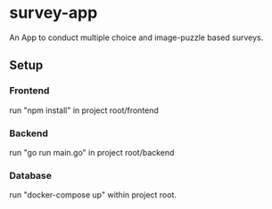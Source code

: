 # survey-app
An App to conduct multiple choice and image-puzzle based surveys.

## Setup

### Frontend
run "npm install" in project root/frontend


### Backend
run "go run main.go" in project root/backend

### Database
run "docker-compose up" within project root.
